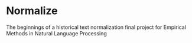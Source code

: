 # Normalize

The beginnings of a historical text normalization final project for Empirical Methods in Natural Language Processing